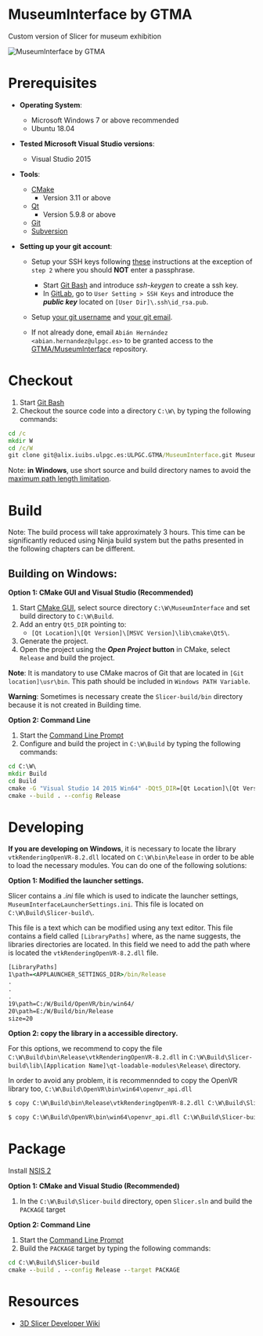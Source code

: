 MuseumInterface by GTMA
================================

Custom version of Slicer for museum exhibition

![MuseumInterface by GTMA](Applications/App/Resources/Images/LogoFull.png?raw=true)

# Prerequisites

* **Operating System**:
    * Microsoft Windows 7 or above recommended
    * Ubuntu 18.04 

* **Tested Microsoft Visual Studio versions**:
    * Visual Studio 2015

* **Tools**:
    * [CMake](http://cmake.org/cmake/resources/software.html)
        * Version 3.11 or above
    * [Qt](https://www.qt.io/download)
        * Version 5.9.8 or above
    * [Git](http://git-scm.com/downloads)
    * [Subversion](http://www.sliksvn.com/en/download)

* **Setting up your git account**:

    * Setup your SSH keys following [these](https://help.github.com/articles/generating-ssh-keys) instructions at the
    exception of `step 2` where you should **NOT** enter a passphrase.
        * Start [Git Bash](https://help.github.com/articles/set-up-git#need-a-quick-lesson-about-terminalterminalgit-bashthe-command-line) and introduce  *ssh-keygen* to create a ssh key.
        * In [GitLab](https://alix.iuibs.ulpgc.es), go to `User Setting > SSH Keys` and introduce the ***public key*** located on `[User Dir]\.ssh\id_rsa.pub`.   
           
    * Setup [your git username](https://help.github.com/articles/setting-your-username-in-git) and [your git email](https://help.github.com/articles/setting-your-email-in-git).

    * If not already done, email `Abián Hernández <abian.hernandez@ulpgc.es>` to be granted access to
    the [GTMA/MuseumInterface](https://alix.iuibs.ulpgc.es/ULPGC.GTMA/MuseumInterface) repository.

# Checkout

1. Start [Git Bash](https://help.github.com/articles/set-up-git#need-a-quick-lesson-about-terminalterminalgit-bashthe-command-line)
2. Checkout the source code into a directory `C:\W\` by typing the following commands:

```bat
cd /c
mkdir W
cd /c/W
git clone git@alix.iuibs.ulpgc.es:ULPGC.GTMA/MuseumInterface.git MuseumInterface
```

Note: **in Windows**, use short source and build directory names to avoid the [maximum path length limitation](http://msdn.microsoft.com/en-us/library/windows/desktop/aa365247%28v=vs.85%29.aspx#maxpath).

# Build

Note: The build process will take approximately 3 hours. This time can be significantly reduced using Ninja build system but the paths presented in the following chapters can be different.

## Building on Windows:

<b>Option 1: CMake GUI and Visual Studio (Recommended)</b>

1. Start [CMake GUI](https://cmake.org/runningcmake/), select source directory `C:\W\MuseumInterface` and set build directory to `C:\W\Build`.
2. Add an entry `Qt5_DIR` pointing to:
    * `[Qt Location]\[Qt Version]\[MSVC Version]\lib\cmake\Qt5\`.
3. Generate the project.
4. Open the  project using the ***Open Project* button** in CMake, select `Release` and build the project.

**Note**: It is mandatory to use CMake macros of Git that are located in `[Git location]\usr\bin`. This path should be included in `Windows PATH Variable`.

**Warning**: Sometimes is necessary create the `Slicer-build/bin` directory because it is not created in Building time.

<b>Option 2: Command Line</b>

1. Start the [Command Line Prompt](http://windows.microsoft.com/en-us/windows/command-prompt-faq)
2. Configure and build the project in `C:\W\Build` by typing the following commands:

```bat
cd C:\W\
mkdir Build
cd Build
cmake -G "Visual Studio 14 2015 Win64" -DQt5_DIR=[Qt Location]\[Qt Version]\[MSVC Version]\lib\cmake\Qt5\ ..\MuseumInterface
cmake --build . --config Release
```

# Developing
**If you are developing on Windows**, it is necessary to locate the library `vtkRenderingOpenVR-8.2.dll` located on `C:\W\bin\Release` in order to be able to load the necessary modules. You can do one of the following solutions:

**Option 1: Modified the launcher settings.**

Slicer contains a *.ini* file which is used to indicate the launcher settings, `MuseumInterfaceLauncherSettings.ini`. This file is located on `C:\W\Build\Slicer-build\`.

This file is a text which can be modified using any text editor. This file contains a field called `[LibraryPaths]` where, as the name suggests, the libraries directories are located. In this field we need to add the path where is located the `vtkRenderingOpenVR-8.2.dll` file.


```bat
[LibraryPaths]
1\path=<APPLAUNCHER_SETTINGS_DIR>/bin/Release
.
.
.
19\path=C:/W/Build/OpenVR/bin/win64/
20\path=E:/W/Build/bin/Release
size=20
```

    
**Option 2: copy the library in a accessible directory.**

For this options, we recommend to copy the file `C:\W\Build\bin\Release\vtkRenderingOpenVR-8.2.dll` in `C:\W\Build\Slicer-build\lib\[Application Name]\qt-loadable-modules\Release\` directory.

In order to avoid any problem, it is recommennded to copy the OpenVR library too, `C:\W\Build\OpenVR\bin\win64\openvr_api.dll`

```bat
$ copy C:\W\Build\bin\Release\vtkRenderingOpenVR-8.2.dll C:\W\Build\Slicer-build\lib\MuseumInterface-4.11\qt-loadable-modules\Release\

$ copy C:\W\Build\OpenVR\bin\win64\openvr_api.dll C:\W\Build\Slicer-build\lib\MuseumInterface-4.11\qt-loadable-modules\Release\
```

# Package

Install [NSIS 2](http://sourceforge.net/projects/nsis/files/)

<b>Option 1: CMake and Visual Studio (Recommended)</b>

1. In the `C:\W\Build\Slicer-build` directory, open `Slicer.sln` and build the `PACKAGE` target

<b>Option 2: Command Line</b>

1. Start the [Command Line Prompt](http://windows.microsoft.com/en-us/windows/command-prompt-faq)
2. Build the `PACKAGE` target by typing the following commands:

```bat
cd C:\W\Build\Slicer-build
cmake --build . --config Release --target PACKAGE
```

# Resources

* [3D Slicer Developer Wiki](http://wiki.slicer.org/slicerWiki/index.php/Documentation/Nightly/Developers)

